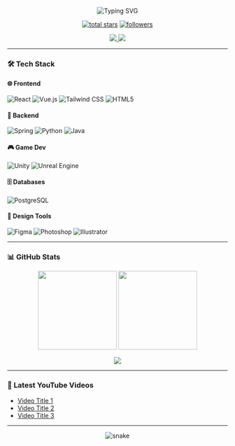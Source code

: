 <p align="center">
  <img src="https://readme-typing-svg.demolab.com?font=Fira+Code&pause=1000&color=22D3EE&center=true&vCenter=true&width=435&lines=Full-Stack+Developer;Open-Source+Enthusiast;Clean+Code+Advocate" alt="Typing SVG" />
</p>

<p align="center">
  <a href="https://github.com/KunkelDev?tab=repositories&sort=stargazers">
    <img alt="total stars" title="Total stars on GitHub" src="https://custom-icon-badges.demolab.com/github/stars/KunkelDev?color=55960c&style=for-the-badge&labelColor=488207&logo=star"/></a>
  <a href="https://github.com/KunkelDev?tab=followers">
    <img alt="followers" title="Follow me on Github" src="https://custom-icon-badges.demolab.com/github/followers/KunkelDev?color=236ad3&labelColor=1155ba&style=for-the-badge&logo=person-add&label=Follow&logoColor=white"/></a>
</p>

<p align="center">
  <a href="https://linkedin.com/in/KunkelDev" target="_blank">
    <img src="https://img.shields.io/badge/LinkedIn-0077B5?style=for-the-badge&logo=linkedin&logoColor=white"/>
  </a>
  <a href="https://www.youtube.com/c/KunkelDev" target="_blank">
    <img src="https://img.shields.io/badge/YouTube-FF0000?style=for-the-badge&logo=youtube&logoColor=white"/>
  </a>
</p>

---

### 🛠️ Tech Stack

#### 🌐 **Frontend**
![React](https://img.shields.io/badge/React-20232A?style=for-the-badge&logo=react&logoColor=61DAFB)
![Vue.js](https://img.shields.io/badge/Vue.js-35495E?style=for-the-badge&logo=vuedotjs&logoColor=4FC08D)
![Tailwind CSS](https://img.shields.io/badge/Tailwind_CSS-38B2AC?style=for-the-badge&logo=tailwind-css&logoColor=white)
![HTML5](https://img.shields.io/badge/HTML5-E34F26?style=for-the-badge&logo=html5&logoColor=white)

#### 🧠 **Backend**
![Spring](https://img.shields.io/badge/Spring-6DB33F?style=for-the-badge&logo=spring&logoColor=white)
![Python](https://img.shields.io/badge/Python-3776AB?style=for-the-badge&logo=python&logoColor=white)
![Java](https://img.shields.io/badge/Java-ED8B00?style=for-the-badge&logo=openjdk&logoColor=white)

#### 🎮 **Game Dev**
![Unity](https://img.shields.io/badge/Unity-100000?style=for-the-badge&logo=unity&logoColor=white)
![Unreal Engine](https://img.shields.io/badge/-Unreal%20Engine-313131?style=for-the-badge&logo=unreal-engine&logoColor=white)

#### 🗄️ **Databases**
![PostgreSQL](https://img.shields.io/badge/PostgreSQL-316192?style=for-the-badge&logo=postgresql&logoColor=white)

#### 🎨 **Design Tools**
![Figma](https://img.shields.io/badge/Figma-F24E1E?style=for-the-badge&logo=figma&logoColor=white)
![Photoshop](https://img.shields.io/badge/Adobe%20Photoshop-31A8FF?style=for-the-badge&logo=Adobe%20Photoshop&logoColor=black)
![Illustrator](https://img.shields.io/badge/Adobe%20Illustrator-FF9A00?style=for-the-badge&logo=adobe%20illustrator&logoColor=white)

---

### 📊 GitHub Stats

<p align="center">
  <img height="180em" src="https://github-readme-stats.vercel.app/api?username=KunkelDev&show_icons=true&theme=vision-friendly-dark&hide_border=true&count_private=true&include_all_commits=true" />
  
  <img height="180em" src="https://github-readme-streak-stats.herokuapp.com/?user=KunkelDev&theme=vision-friendly-dark&hide_border=true" />
</p>

<p align="center">
  <img src="https://github-readme-stats.vercel.app/api/top-langs/?username=KunkelDev&layout=compact&theme=vision-friendly-dark&hide_border=true" />
</p>

---

### 🎥 Latest YouTube Videos
<!-- YOUTUBE:START -->
- [Video Title 1](https://youtube.com)
- [Video Title 2](https://youtube.com)
- [Video Title 3](https://youtube.com)
<!-- YOUTUBE:END -->

---

<p align="center">
  <img src="https://github.com/KunkelDev/KunkelDev/blob/output/github-contribution-grid-snake.svg" alt="snake" />
</p>
